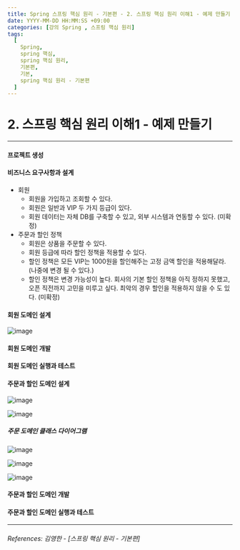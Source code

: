 ```yaml
---
title: Spring 스프링 핵심 원리 - 기본편 - 2. 스프링 핵심 원리 이해1 - 예제 만들기
date: YYYY-MM-DD HH:MM:SS +09:00
categories: [강의 Spring , 스프링 핵심 원리]
tags:
  [
    Spring,
    spring 핵심,
    spring 핵심 원리,
    기본편,
    기본,
    spring 핵심 원리 - 기본편
  ]
---
```

# 2. 스프링 핵심 원리 이해1 - 예제 만들기

----

#### 프로젝트 생성

#### 비즈니스 요구사항과 설계

* 회원
  * 회원을 가입하고 조회할 수 있다.
  * 회원은 일반과 VIP 두 가지 등급이 있다.
  * 회원 데이터는 자체 DB를 구축할 수 있고, 외부 시스템과 연동할 수 있다. (미확정)
* 주문과 할인 정책
  * 회원은 상품을 주문할 수 있다.
  * 회원 등급에 따라 할인 정책을 적용할 수 있다.
  * 할인 정책은 모든 VIP는 1000원을 할인해주는 고정 금액 할인을 적용해달라. (나중에 변경 될 수 있다.)
  * 할인 정책은 변경 가능성이 높다. 회사의 기본 할인 정책을 아직 정하지 못했고, 오픈 직전까지 고민을 미루고 싶다. 최악의 경우 할인을 적용하지 않을 수 도 있다. (미확정)

#### 회원 도메인 설계
![image](https://github.com/tomy8964/CodingTestExercise/assets/103511161/a46b8824-8680-4bc4-b264-9b9f8ad66914)

#### 회원 도메인 개발
#### 회원 도메인 실행과 테스트
#### 주문과 할인 도메인 설계
![image](https://github.com/tomy8964/CodingTestExercise/assets/103511161/2b552b63-7495-413c-add1-45f7837625d1)

![image](https://github.com/tomy8964/CodingTestExercise/assets/103511161/bf1bde61-12a6-4036-85d6-be24c70b0b6f)

##### 주문 도메인 클래스 다이어그램
![image](https://github.com/tomy8964/CodingTestExercise/assets/103511161/dd735865-bb6a-43d5-a794-8cb8b4bb31c4)

![image](https://github.com/tomy8964/CodingTestExercise/assets/103511161/a788809e-bbaf-458a-bfa7-44d247012b9c)

![image](https://github.com/tomy8964/CodingTestExercise/assets/103511161/dbd18c98-b96c-49b0-a460-2fdf1cf5ab64)

#### 주문과 할인 도메인 개발

#### 주문과 할인 도메인 실행과 테스트


----  

###### References: 김영한 - [스프링 핵심 원리 - 기본편]
